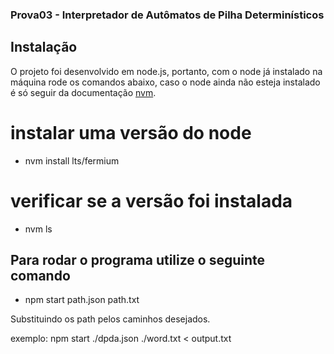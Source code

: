 ### Prova03 - Interpretador de Autômatos de Pilha Determinísticos ###

## Instalação

O projeto foi desenvolvido em node.js, portanto, com o node já instalado na máquina rode os comandos abaixo, caso o node ainda não esteja instalado é só seguir da documentação [nvm](https://github.com/nvm-sh/nvm).

# instalar uma versão do node

- nvm install lts/fermium

# verificar se a versão foi instalada

- nvm ls

## Para rodar o programa utilize o seguinte comando

- npm start path.json path.txt

Substituindo os path pelos caminhos desejados.

exemplo: npm start ./dpda.json ./word.txt < output.txt
